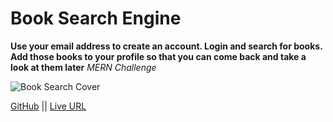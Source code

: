 # Book Search Engine

**Use your email address to create an account. Login and search for books. Add those books to your profile so that you can come back and take a look at them later**
_MERN Challenge_

![Book Search Cover](./public/booksearch.png)

[GitHub](https://github.com/MCannon33/book-search-engine) ||
[Live URL](https://floating-falls-36784.herokuapp.com/)
